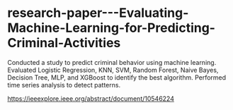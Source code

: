 # research-paper---Evaluating-Machine-Learning-for-Predicting-Criminal-Activities
Conducted a study to predict criminal behavior using machine learning. Evaluated Logistic Regression, KNN, SVM, Random Forest, Naive Bayes, Decision Tree, MLP, and XGBoost to identify the best algorithm. Performed time series analysis to detect patterns.

https://ieeexplore.ieee.org/abstract/document/10546224
